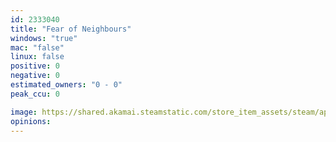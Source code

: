 ```yaml
---
id: 2333040
title: "Fear of Neighbours"
windows: "true"
mac: "false"
linux: false
positive: 0
negative: 0
estimated_owners: "0 - 0"
peak_ccu: 0

image: https://shared.akamai.steamstatic.com/store_item_assets/steam/apps/2333040/header.jpg?t=1686906484
opinions:
---
```


